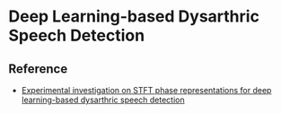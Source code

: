 # Deep Learning-based Dysarthric Speech Detection 

## Reference
- [Experimental investigation on STFT phase representations for deep learning-based dysarthric speech detection](https://arxiv.org/abs/2110.03283)
